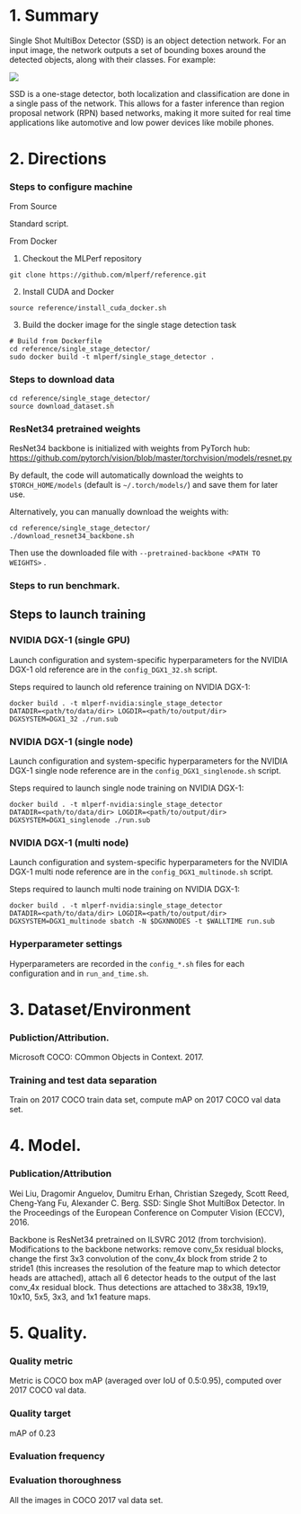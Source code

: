 # 1. Summary
Single Shot MultiBox Detector (SSD) is an object detection network. For an input image, the network outputs a set of bounding boxes around the detected objects, along with their classes. For example:

![](https://upload.wikimedia.org/wikipedia/commons/3/38/Detected-with-YOLO--Schreibtisch-mit-Objekten.jpg)

SSD is a one-stage detector, both localization and classification are done in a single pass of the network. This allows for a faster inference than region proposal network (RPN) based networks, making it more suited for real time applications like automotive and low power devices like mobile phones.

# 2. Directions

### Steps to configure machine
From Source

Standard script.

From Docker
1. Checkout the MLPerf repository
```
git clone https://github.com/mlperf/reference.git
```
2. Install CUDA and Docker
```
source reference/install_cuda_docker.sh
```
3. Build the docker image for the single stage detection task
```
# Build from Dockerfile
cd reference/single_stage_detector/
sudo docker build -t mlperf/single_stage_detector .
```

### Steps to download data
```
cd reference/single_stage_detector/
source download_dataset.sh
```

### ResNet34 pretrained weights
ResNet34 backbone is initialized with weights from PyTorch hub:
https://github.com/pytorch/vision/blob/master/torchvision/models/resnet.py

By default, the code will automatically download the weights to
`$TORCH_HOME/models` (default is `~/.torch/models/`) and save them for later use.

Alternatively, you can manually download the weights with:
```
cd reference/single_stage_detector/
./download_resnet34_backbone.sh
```

Then use the downloaded file with `--pretrained-backbone <PATH TO WEIGHTS>` .

### Steps to run benchmark.

## Steps to launch training

### NVIDIA DGX-1 (single GPU)
Launch configuration and system-specific hyperparameters for the NVIDIA DGX-1
old reference are in the `config_DGX1_32.sh` script.

Steps required to launch old reference training on NVIDIA DGX-1:

```
docker build . -t mlperf-nvidia:single_stage_detector
DATADIR=<path/to/data/dir> LOGDIR=<path/to/output/dir> DGXSYSTEM=DGX1_32 ./run.sub
```

### NVIDIA DGX-1 (single node)
Launch configuration and system-specific hyperparameters for the NVIDIA DGX-1
single node reference are in the `config_DGX1_singlenode.sh` script.

Steps required to launch single node training on NVIDIA DGX-1:

```
docker build . -t mlperf-nvidia:single_stage_detector
DATADIR=<path/to/data/dir> LOGDIR=<path/to/output/dir> DGXSYSTEM=DGX1_singlenode ./run.sub
```

### NVIDIA DGX-1 (multi node)
Launch configuration and system-specific hyperparameters for the NVIDIA DGX-1
multi node reference are in the `config_DGX1_multinode.sh` script.

Steps required to launch multi node training on NVIDIA DGX-1:

```
docker build . -t mlperf-nvidia:single_stage_detector
DATADIR=<path/to/data/dir> LOGDIR=<path/to/output/dir> DGXSYSTEM=DGX1_multinode sbatch -N $DGXNNODES -t $WALLTIME run.sub
```

### Hyperparameter settings

Hyperparameters are recorded in the `config_*.sh` files for each configuration and in `run_and_time.sh`.

# 3. Dataset/Environment
### Publiction/Attribution.
Microsoft COCO: COmmon Objects in Context. 2017.

### Training and test data separation
Train on 2017 COCO train data set, compute mAP on 2017 COCO val data set.

# 4. Model.
### Publication/Attribution
Wei Liu, Dragomir Anguelov, Dumitru Erhan, Christian Szegedy, Scott Reed, Cheng-Yang Fu, Alexander C. Berg. SSD: Single Shot MultiBox Detector. In the Proceedings of the European Conference on Computer Vision (ECCV), 2016.

Backbone is ResNet34 pretrained on ILSVRC 2012 (from torchvision). Modifications to the backbone networks: remove conv_5x residual blocks, change the first 3x3 convolution of the conv_4x block from stride 2 to stride1 (this increases the resolution of the feature map to which detector heads are attached), attach all 6 detector heads to the output of the last conv_4x residual block. Thus detections are attached to 38x38, 19x19, 10x10, 5x5, 3x3, and 1x1 feature maps.

# 5. Quality.
### Quality metric
Metric is COCO box mAP (averaged over IoU of 0.5:0.95), computed over 2017 COCO val data.

### Quality target
mAP of 0.23

### Evaluation frequency

### Evaluation thoroughness
All the images in COCO 2017 val data set.
